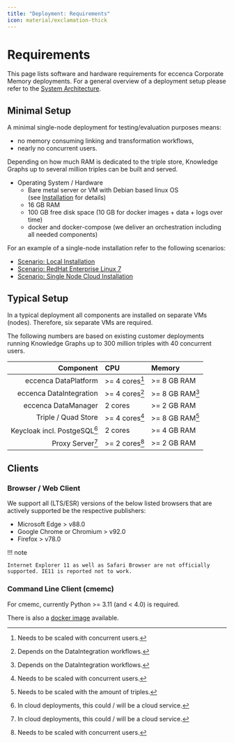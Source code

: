```yaml
---
title: "Deployment: Requirements"
icon: material/exclamation-thick
---
```

# Requirements

This page lists software and hardware requirements for eccenca Corporate Memory deployments.
For a general overview of a deployment setup please refer to the [System Architecture](../system-architecture/index.md).

## Minimal Setup

A minimal single-node deployment for testing/evaluation purposes means:

- no memory consuming linking and transformation workflows,
- nearly no concurrent users.

Depending on how much RAM is dedicated to the triple store, Knowledge Graphs up to several million triples can be built and served.

- Operating System / Hardware
    - Bare metal server or VM with Debian based linux OS (see [Installation](./../installation/index.md) for details)
    - 16 GB RAM
    - 100 GB free disk space (10 GB for docker images + data + logs over time)
    - docker and docker-compose (we deliver an orchestration including all needed components)

For an example of a single-node installation refer to the following scenarios:

- [Scenario: Local Installation](../installation/scenario-local-installation/index.md)
- [Scenario: RedHat Enterprise Linux 7](../installation/scenario-redhat-enterprise-linux-7/index.md)
- [Scenario: Single Node Cloud Installation](../installation/scenario-single-node-cloud-installation/index.md)

## Typical Setup

In a typical deployment all components are installed on separate VMs (nodes).
Therefore, six separate VMs are required.

The following numbers are based on existing customer deployments running Knowledge Graphs up to 300 million triples with 40 concurrent users.

| Component                    | CPU     | Memory |
| ---------------------------: | :------ | :---------- |
| eccenca DataPlatform         | \>= 4 cores[^u] | \>= 8 GB RAM |
| eccenca DataIntegration      | \>= 4 cores[^w] | \>= 8 GB RAM[^w] |
| eccenca DataManager          | 2 cores | \>= 2 GB RAM |
| Triple / Quad Store          | \>= 4 cores[^u] |\>= 8 GB RAM[^t] |
| Keycloak incl. PostgeSQL[^c] | 2 cores | \>= 4 GB RAM |
| Proxy Server[^c]             | \>= 2 cores[^u] | \>= 2 GB RAM |

## Clients

### Browser / Web Client

We support all (LTS/ESR) versions of the below listed browsers that are actively supported be the respective publishers:

- Microsoft Edge > v88.0
- Google Chrome or Chromium > v92.0
- Firefox > v78.0

!!! note

    Internet Explorer 11 as well as Safari Browser are not officially supported. IE11 is reported not to work.

### Command Line Client (cmemc)

For cmemc, currently Python >= 3.11 (and < 4.0) is required.

There is also a [docker image](../../automate/cmemc-command-line-interface/invocation/docker-image/index.md) available.

[^u]: Needs to be scaled with concurrent users.
[^w]: Depends on the DataIntegration workflows.
[^t]: Needs to be scaled with the amount of triples.
[^c]: In cloud deployments, this could / will be a cloud service.
